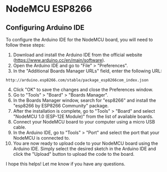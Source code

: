 # NodeMCU ESP8266

## Configuring Arduino IDE

To configure the Arduino IDE for the NodeMCU board, you will need to follow these steps:

1. Download and install the Arduino IDE from the official website (https://www.arduino.cc/en/main/software).
2. Open the Arduino IDE and go to "File" > "Preferences".
3. In the "Additional Boards Manager URLs" field, enter the following URL:
```
http://arduino.esp8266.com/stable/package_esp8266com_index.json
```

4. Click "OK" to save the changes and close the Preferences window.
5. Go to "Tools" > "Board" > "Boards Manager".
6. In the Boards Manager window, search for "esp8266" and install the "esp8266 by ESP8266 Community" package.
7. After the installation is complete, go to "Tools" > "Board" and select "NodeMCU 1.0 (ESP-12E Module)" from the list of available boards.
8. Connect your NodeMCU board to your computer using a micro USB cable.
9. In the Arduino IDE, go to "Tools" > "Port" and select the port that your NodeMCU is connected to.
10. You are now ready to upload code to your NodeMCU board using the Arduino IDE. Simply select the desired sketch in the Arduino IDE and click the "Upload" button to upload the code to the board.

I hope this helps! Let me know if you have any questions.
